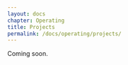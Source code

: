 ```yaml
---
layout: docs
chapter: Operating
title: Projects 
permalink: /docs/operating/projects/
---
```


Coming soon.
